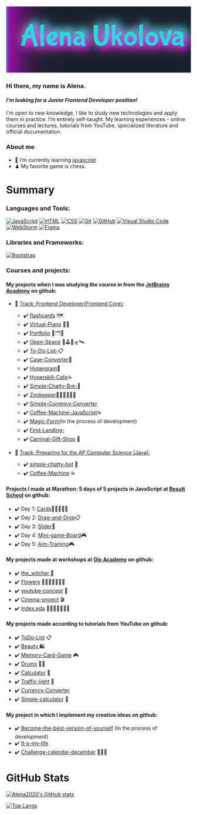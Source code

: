 [![Header](https://github.com/Alena2020/Alena2020/blob/main/img/Header1.JPG)](https://github.com/Alena2020)

### Hi there, my name is Alena.

#### **_I’m looking for a Junior Frontend Developer position!_**

I'm open to new knowledge, I like to study new technologies and apply them in practice. I’m entirely self-taught. My learning experiences - online courses and lectures, tutorials from YouTube, specialized literature and official documentation.

### About me

<!-- - 🔭 I’m currently working on the [Become-the-best-version-of-yourself](https://github.com/Alena2020/Become-the-best-version-of-yourself) -->

- 🌱 I’m currently learning [javascript](https://learn.javascript.ru/)
- ♟ My favorite game is chess.

# Summary

### Languages and Tools:

[![JavaScript](https://img.shields.io/badge/-Java_Script-mediumblue?style=for-the-badge&logo=JavaScript)](https://developer.mozilla.org/ru/docs/Web/JavaScript)
[![HTML](https://img.shields.io/badge/-HTML-mediumblue?style=for-the-badge&logo=HTML5)](https://developer.mozilla.org/ru/docs/Learn/Getting_started_with_the_web/HTML_basics)
[![CSS](https://img.shields.io/badge/-CSS-mediumblue?style=for-the-badge&logoColor=4f88db&logo=CSS3)](https://developer.mozilla.org/ru/docs/Web/CSS)
[![Git](https://img.shields.io/badge/-Git-mediumblue?style=for-the-badge&logo=Git)](https://git-scm.com/book/ru/v2/%D0%92%D0%B2%D0%B5%D0%B4%D0%B5%D0%BD%D0%B8%D0%B5-%D0%A7%D1%82%D0%BE-%D1%82%D0%B0%D0%BA%D0%BE%D0%B5-Git%3F)
[![GitHub](https://img.shields.io/badge/-GitHub-mediumblue?style=for-the-badge&logo=GitHub)](https://github.com/)
[![Visual Studio Code](https://img.shields.io/badge/-Visual_Studio_Code-mediumblue?style=for-the-badge&logoColor=4f88db&logo=VisualStudioCode)](https://code.visualstudio.com/)
[![WebStorm](https://img.shields.io/badge/-WebStorm-mediumblue?style=for-the-badge&logoColor=black&logo=WebStorm)](https://www.jetbrains.com/ru-ru/webstorm/)
[![Figma](https://img.shields.io/badge/-Figma-mediumblue?style=for-the-badge&logo=Figma)](https://www.figma.com/)

### Libraries and Frameworks:

[![Bootstrap](https://img.shields.io/badge/-Bootstrap-mediumblue?style=for-the-badge&logo=Bootstrap)](https://getbootstrap.com/)

<!--
### Books 📚:
-->

### Courses and projects:

#### My projects when I was studying the course in from the [JetBrains Academy](https://hyperskill.org/profile/3929743) on github:

- :large_blue_diamond: [Track: Frontend Developer(Frontend Core):](https://hyperskill.org/tracks/5)

  - :heavy_check_mark: [flashcards](https://github.com/Alena2020/flashcards) 🗺
  - :heavy_check_mark: [Virtual-Piano](https://github.com/Alena2020/Virtual-Piano) 🎹🎼
  - :heavy_check_mark: [Portfolio](https://github.com/Alena2020/Portfolio) 🧰🗂🌌
  - :heavy_check_mark: [Open-Space](https://github.com/Alena2020/Open-Space) 🌌🕹🚀🛸🛰
  - :heavy_check_mark: [To-Do-List-](https://github.com/Alena2020/To-Do-List-)📋
  - :heavy_check_mark: [Case-Converter](https://github.com/Alena2020/Case-Converter)📁
  - :heavy_check_mark: [Hypergram](https://github.com/Alena2020/Hypergram)🎨
  - :heavy_check_mark: [Hyperskill-Cafe](https://github.com/Alena2020/Hyperskill-Cafe)☕️
  - :heavy_check_mark: [Simple-Chatty-Bot-](https://github.com/Alena2020/Simple-Chatty-Bot-)🤖
  - :heavy_check_mark: [Zookeeper](https://github.com/Alena2020/Zookeeper)🐫🦁🦌🦢🦇🐰
  - :heavy_check_mark: [Simple-Currency-Converter](https://github.com/Alena2020/Simple-Currency-Converter)
  - :heavy_check_mark: [Coffee-Machine-JavaScript](https://github.com/Alena2020/Coffee-Machine-JavaScript)☕️
  - :heavy_check_mark: [Magic-Form](https://github.com/Alena2020/Magic-Form)(In the process of development)
  - :heavy_check_mark: [First-Landing-](https://github.com/Alena2020/First-Landing-)
  - :heavy_check_mark: [Carnival-Gift-Shop](https://github.com/Alena2020/Carnival-Gift-Shop) 🎁

- :large_blue_diamond: [Track: Preparing for the AP Computer Science (Java):](https://hyperskill.org/tracks/8)
  - :heavy_check_mark: [simple-chatty-bot](https://github.com/Alena2020/simple-chatty-bot) 🤖
  - :heavy_check_mark: [Coffee-Machine](https://github.com/Alena2020/Coffee-Machine) ☕️

#### Projects I made at Marathon: 5 days of 5 projects in JavaScript at [Result School](https://result.school/products/marathon-js?utm_source=youtube&utm_medium=vladilen&utm_campaign=video_18_10_2022) on github:

- :heavy_check_mark: Day 1: [Cards](https://github.com/Alena2020/Cards)🌹🌺🌸🌼🌻
- :heavy_check_mark: Day 2: [Drag-and-Drop](https://github.com/Alena2020/Drag-and-Drop)📋
- :heavy_check_mark: Day 3: [Slider](https://github.com/Alena2020/Slider)📓
- :heavy_check_mark: Day 4: [Mini-game-Board](https://github.com/Alena2020/Mini-game-Board)🎮
- :heavy_check_mark: Day 5: [Aim-Training](https://github.com/Alena2020/Aim-Training)🎮

#### My projects made at workshops at [Glo Academy](https://glo.academy/) on github:

- :heavy_check_mark: [the_witcher ](https://github.com/Alena2020/the_witcher) 🐺
- :heavy_check_mark: [Flowers](https://github.com/Alena2020/Flowers) 💐🌷🌹🌺🌸🌼🌻
- :heavy_check_mark: [youtube-concept](https://github.com/Alena2020/youtube-concept) 📒
- :heavy_check_mark: [Cinema-project](https://github.com/Alena2020/Cinema-project) 🎬
- :heavy_check_mark: [Index.eda](https://github.com/Alena2020/Index.eda) 🍱🥗🍰🍗🥞🍕🥘

#### My projects made according to tutorials from YouTube on github:

- :heavy_check_mark: [ToDo-List](https://github.com/Alena2020/ToDo-List/) 📋
- :heavy_check_mark: [Beauty ](https://github.com/Alena2020/Beauty) 🛍
- :heavy_check_mark: [Memory-Card-Game](https://github.com/Alena2020/Memory-Card-Game/) 🎮
- :heavy_check_mark: [Drums](https://github.com/Alena2020/Drums/) 🥁🎼
- :heavy_check_mark: [Calculator](https://github.com/Alena2020/Calculator) 🧮
- :heavy_check_mark: [Traffic-light](https://github.com/Alena2020/Traffic-light) 🚦
- :heavy_check_mark: [Currency-Converter](https://github.com/Alena2020/Currency-Converter)
- :heavy_check_mark: [Simple-calculator](https://github.com/Alena2020/Simple-calculator) 🧮

#### My project in which I implement my creative ideas on github:

- :heavy_check_mark: [Become-the-best-version-of-yourself](https://github.com/Alena2020/Become-the-best-version-of-yourself) (In the process of development)
- :heavy_check_mark: [It-s-my-life](https://github.com/Alena2020/It-s-my-life)
- :heavy_check_mark: [Challenge-calendar-december](https://github.com/Alena2020/Challenge-calendar-december) 🎄🎁🍊

# GitHub Stats

[![Alena2020's GitHub stats](https://github-readme-stats.vercel.app/api?username=Alena2020&show_icons=true&theme=tokyonight&include_all_commits)](https://github.com/anuraghazra/github-readme-stats)

[![Top Langs](https://github-readme-stats.vercel.app/api/top-langs/?username=Alena2020&theme=tokyonight)](https://github.com/anuraghazra/github-readme-stats)
